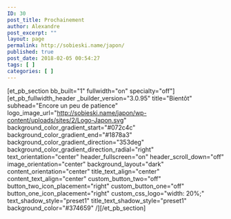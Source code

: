 ```yaml
---
ID: 30
post_title: Prochainement
author: Alexandre
post_excerpt: ""
layout: page
permalink: http://sobieski.name/japon/
published: true
post_date: 2018-02-05 00:54:27
tags: [ ]
categories: [ ]
---
```

[et_pb_section bb_built="1" fullwidth="on" specialty="off"][et_pb_fullwidth_header _builder_version="3.0.95" title="Bientôt" subhead="Encore un peu de patience" logo_image_url="http://sobieski.name/japon/wp-content/uploads/sites/2/Logo-Japon.svg" background_color_gradient_start="#072c4c" background_color_gradient_end="#1878a3" background_color_gradient_direction="353deg" background_color_gradient_direction_radial="right" text_orientation="center" header_fullscreen="on" header_scroll_down="off" image_orientation="center" background_layout="dark" content_orientation="center" title_text_align="center" content_text_align="center" custom_button_two="off" button_two_icon_placement="right" custom_button_one="off" button_one_icon_placement="right" custom_css_logo="width: 20%;" text_shadow_style="preset1" title_text_shadow_style="preset1" background_color="#374659" /][/et_pb_section]